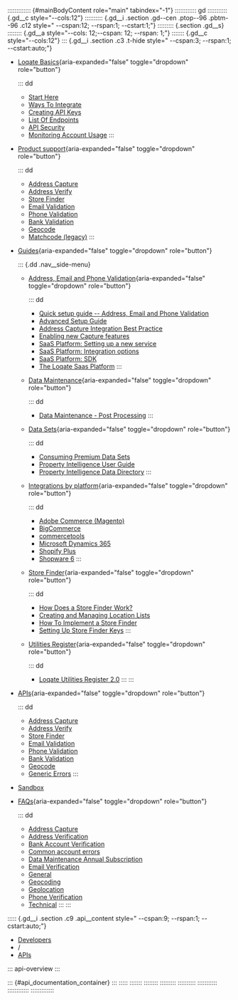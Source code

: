 ::::::::::::: {#mainBodyContent role="main" tabindex="-1"}
:::::::::::: gd
::::::::::: {.gd__c style="--cols:12"}
:::::::::: {.gd__i .section .gd--cen .ptop--96 .pbtm--96 .c12 style=" --cspan:12; --rspan:1; --cstart:1;"}
::::::::: {.section .gd__s}
:::::::: {.gd__a style="--cols: 12;--cspan: 12; --rspan: 1;"}
::::::: {.gd__c style="--cols:12"}
::: {.gd__i .section .c3 .t-hide style=" --cspan:3; --rspan:1; --cstart:auto;"}
- [Loqate Basics](#){aria-expanded="false" toggle="dropdown"
  role="button"}

  ::: dd
  - [Start Here](/developers/getting-started/)
  - [Ways To Integrate](/developers/getting-started/ways-to-integrate/)
  - [Creating API Keys](/developers/getting-started/creating-api-keys/)
  - [List Of Endpoints](/developers/getting-started/list-of-endpoints/)
  - [API Security](/developers/getting-started/api-security/)
  - [Monitoring Account
    Usage](/developers/getting-started/monitoring-account-usage/)
  :::
- [Product support](#){aria-expanded="false" toggle="dropdown"
  role="button"}

  ::: dd
  - [Address Capture](/developers/address-capture/)
  - [Address Verify](/developers/address-verify/)
  - [Store Finder](/developers/store-finder/)
  - [Email Validation](/developers/email-validation/)
  - [Phone Validation](/developers/phone-verification/)
  - [Bank Validation](/developers/bank-verification/)
  - [Geocode](/developers/geocode/)
  - [Matchcode (legacy)](/developers/matchcode/)
  :::
- [Guides](#){aria-expanded="false" toggle="dropdown" role="button"}

  ::: {.dd .nav__side-menu}
  - [Address, Email and Phone Validation](#){aria-expanded="false"
    toggle="dropdown" role="button"}

    ::: dd
    - [Quick setup guide -- Address, Email and Phone
      Validation](/developers/guides/quick/)
    - [Advanced Setup Guide](/developers/guides/advanced-setup-guide/)
    - [Address Capture Integration Best
      Practice](/developers/guides/address-capture-integration-best-practice/)
    - [Enabling new Capture
      features](/developers/guides/enabling-new-capture-features/)
    - [SaaS Platform: Setting up a new
      service](/developers/guides/saas-platform-setting-up/)
    - [SaaS Platform: Integration
      options](/developers/guides/saas-platform-integration-options/)
    - [SaaS Platform: SDK](/developers/guides/saas-platform-sdk/)
    - [The Loqate Saas
      Platform](/developers/guides/the-loqate-saas-platform/)
    :::
  - [Data Maintenance](#){aria-expanded="false" toggle="dropdown"
    role="button"}

    ::: dd
    - [Data Maintenance - Post
      Processing](/developers/guides/data-maintenance-post-processing/)
    :::
  - [Data Sets](#){aria-expanded="false" toggle="dropdown"
    role="button"}

    ::: dd
    - [Consuming Premium Data
      Sets](/developers/guides/consuming-premium-data-sets/)
    - [Property Intelligence User
      Guide](/developers/guides/property-intelligence-user-guide/)
    - [Property Intelligence Data
      Directory](/developers/guides/property-intelligence-data-directory/)
    :::
  - [Integrations by platform](#){aria-expanded="false"
    toggle="dropdown" role="button"}

    ::: dd
    - [Adobe Commerce
      (Magento)](/developers/guides/adobe-commerce-magento-integration-guide/)
    - [BigCommerce](/developers/guides/bigcommerce/)
    - [commercetools](/developers/guides/commercetools-integration/)
    - [Microsoft Dynamics
      365](/developers/guides/loqate-for-microsoft-dynamics-365/)
    - [Shopify
      Plus](/developers/guides/the-loqate-shopify-integration-guide/)
    - [Shopware
      6](/developers/guides/loqate-plugin-for-shopware-6-configuration-guide/)
    :::
  - [Store Finder](#){aria-expanded="false" toggle="dropdown"
    role="button"}

    ::: dd
    - [How Does a Store Finder
      Work?](/developers/guides/how-does-a-store-finder-work/)
    - [Creating and Managing Location
      Lists](/developers/guides/creating-and-managing-location-lists/)
    - [How To Implement a Store
      Finder](/developers/guides/how-to-implement-a-store-finder/)
    - [Setting Up Store Finder
      Keys](/developers/guides/setting-up-store-finder-keys/)
    :::
  - [Utilities Register](#){aria-expanded="false" toggle="dropdown"
    role="button"}

    ::: dd
    - [Loqate Utilities Register
      2.0](/developers/guides/loqate-utilities-register/)
    :::
  :::
- [APIs](/developers/api/){aria-expanded="false" toggle="dropdown"
  role="button"}

  ::: dd
  - [Address Capture](/developers/api/capture/)
  - [Address Verify](/developers/api/cleanseplus/)
  - [Store Finder](/developers/apis/location-services/)
  - [Email Validation](/developers/api/emailvalidation/)
  - [Phone Validation](/developers/api/phonenumbervalidation/)
  - [Bank Validation](/developers/api/bankaccountvalidation/)
  - [Geocode](/developers/api/distancesanddirections/)
  - [Generic Errors](/developers/api/generic-errors/)
  :::
- [Sandbox](/developers/sandbox/)
- [FAQs](#){aria-expanded="false" toggle="dropdown" role="button"}

  ::: dd
  - [Address Capture](/developers/faqs/Address-Capture)
  - [Address Verification](/developers/faqs/Address-Verification)
  - [Bank Account
    Verification](/developers/faqs/Bank-Account-Verification)
  - [Common account errors](/developers/faqs/Common-account-errors)
  - [Data Maintenance Annual
    Subscription](/developers/faqs/Data-Maintenance-Annual-Subscription)
  - [Email Verification](/developers/faqs/Email-Verification)
  - [General](/developers/faqs/General)
  - [Geocoding](/developers/faqs/Geocoding)
  - [Geolocation](/developers/faqs/Geolocation)
  - [Phone Verification](/developers/faqs/Phone-Verification)
  - [Technical](/developers/faqs/Technical)
  :::
:::

::::: {.gd__i .section .c9 .api__content style=" --cspan:9; --rspan:1; --cstart:auto;"}
- [Developers](/developers/)
- /
- [APIs](/developers/api/)

::: api-overview
:::

::: {#api_documentation_container}
:::
:::::
:::::::
::::::::
:::::::::
::::::::::
:::::::::::
::::::::::::
:::::::::::::
